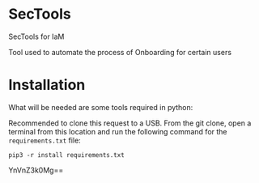 # SecTools
SecTools for IaM

Tool used to automate the process of Onboarding for certain users

<h1>Installation</h1>
What will be needed are some tools required in python:

Recommended to clone this request to a USB. From the git clone, open a terminal from this location and run the following command for the `requirements.txt` file:

`pip3 -r install requirements.txt`



YnVnZ3k0Mg==
